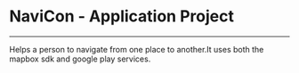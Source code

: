 # NaviCon - Application Project
------

Helps a person to navigate from one place to another.It uses both the mapbox sdk and google play services.
